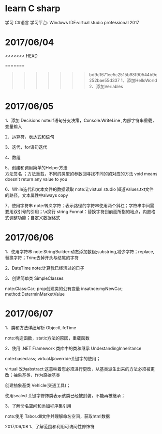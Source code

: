 # learn C sharp

学习 C#语言
学习平台: Windows 
IDE:virtual studio professional 2017

# 2017/06/04
<<<<<<< HEAD

=======
>>>>>>> bd9c1671ee5c2515b98f90544b9c252bae55d337
1、添加HelloWorld
2、添加Veriables

# 2017/06/05

1、添加 Decisions
note:if语句分支决策，Console.WriteLine ,内部字符串重载，变量输入

2、运算符，表达式和语句

3、迭代，for语句迭代

4、数组

5、创建和调用简单的Helper方法  
    方法签名 ；方法重载，不同的类型的参数回寻找不同的的对应的方法
void means doesn't return any value to you

6、While迭代和文本文件的数据读取
note:让vistual studio 知道Values.txt文件的路径，文本属性中always copy

7、使用字符串
note:转义字符；表示路径的字符串使用两个斜杠；字符串中间需要用双引号的引用；\n换行
string.Format：替换字符到前面所指的地点，内置格式调整功能；自定义数据格式

# 2017/06/06

1、使用字符串
note:StringBuilder:动态添加数组;substring,减少字符；replace,替换字符；Trim:去掉开头与结尾的字符

2、DateTime
note:计算我已经活过的日子

3、创建简单类 SimpleClasses

note:Class:Car;  prop创建类的公有变量
insatnce:myNewCar;
method:DeterminMarketValue

# 2017/06/07
1、类和方法详细解析  ObjectLifeTime

note:构造函数，static方法的原因，重载函数

2、使用 .NET Framework 类库中的类和继承  UndestandingInheritance

note:baseclass;
virtual与override关键字的使用；

virtual 改为abstract:这意味着您必须进行更改，从基类派生出来的方法必须被更改；抽象基类，作为原始基类

创建抽象基类 Vehicle(交通工具)；

使用sealed 关键字修饰类表示该类已经被封装，不能再被继承；

3、了解命名空间和添加程序集引用

note:使用 Tabor.dll文件并理解命名空间，获取html数据


2017/06/08
1、了解范围和利用可访问性修饰符






